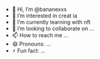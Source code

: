 - 👋 Hi, I’m @bananexxs
- 👀 I’m interested in creat ia
- 🌱 I’m currently learning with nft
- 💞️ I’m looking to collaborate on ...
- 📫 How to reach me ...
- 😄 Pronouns: ...
- ⚡ Fun fact: ...

<!---
bananexxs/bananexxs is a ✨ special ✨ repository because its `README.md` (this file) appears on your GitHub profile.
You can click the Preview link to take a look at your changes.
--->

